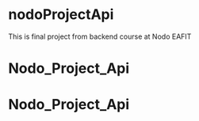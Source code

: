 # nodoProjectApi
This is final project from backend course at Nodo EAFIT
# Nodo_Project_Api
# Nodo_Project_Api
